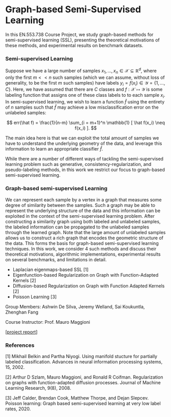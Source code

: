 # Graph-based Semi-Supervised Learning 

In this EN.553.738 Course Project, we study graph-based methods for semi-supervised learning (SSL), presenting the theoretical motivations of these methods, and experimental results on benchmark datasets.

### Semi-supervised Learning

Suppose we have a large number of samples $x_1, \dots, x_n \in \mathcal{X} \subseteq \mathbb{R}^d$, where only the first $m << n$ such samples (which we can assume, without loss of generality, to be the first $m$ such samples) have labels $y_i = f(x_i) \in \mathcal{Y} = \{1, \dots, C\}$. Here, we have assumed that there are $C$ classes and $f: \mathcal{X} \mapsto \mathcal{Y}$ is some labeling function that assigns one of these class labels to to each sample $x_i$. In semi-supervised learning, we wish to learn a function $\hat f$ using the entirety of $n$ samples such that $\hat f$ may achieve a low misclassification error on the unlabeled samples:

$$ err(\hat f) = \frac{1}{n-m} \sum_{i = m+1}^n \mathbb{1} [ \hat f(x_i) \neq f(x_i) ]. $$

The main idea here is that we can exploit the total amount of samples we have to understand the underlying geometry of the data, and leverage this information to learn an appropriate classifier $\hat f$. 

While there are a number of different ways of tackling the semi-supervised learning problem such as generative, consistency-regularization, and pseudo-labeling methods, in this work we restrict our focus to graph-based semi-supervised learning.

### Graph-based semi-supervised Learning

We can represent each sample by a vertex in a graph that measures some degree of similarity between the samples. Such a graph may be able to represent the underlying structure of the data and this information can be exploited in the context of the semi-supervised learning problem. After constructing a similarity graph using both labeled and unlabeled samples, the labeled information can be propagated to the unlabeled samples through the learned graph. Note that the large amount of unlabeled samples allows us to construct a rich graph that encodes the geometric structure of the data. This forms the basis for graph-based semi-supervised learning techniques. In this work, we consider 4 such methods and discuss their theoretical motivations, algorithmic implementations, experimental results on several benchmarks, and limitations in detail. 

* Laplacian eigenmaps-based SSL [1]
* Eigenfunction-based Regularization on Graph with Function-Adapted Kernels [2]
* Diffusion-based Regularization on Graph with Function Adapted Kernels [2]
* Poisson Learning [3]

Group Members: Ashwin De Silva, Jeremy Welland, Sai Koukuntla, Zhenghan Fang

Course Instructor: Prof. Mauro Maggioni

[[project report](https://github.com/Laknath1996/neurogenesis/blob/main/CMM_Project_Report_Group3.pdf)]

### References

[1] Mikhail Belkin and Partha Niyogi. Using manifold stucture for partially labeled classification. Advances in neural
information processing systems, 15, 2002.

[2] Arthur D Szlam, Mauro Maggioni, and Ronald R Coifman. Regularization on graphs with function-adapted diffusion
processes. Journal of Machine Learning Research, 9(8), 2008.

[3] Jeff Calder, Brendan Cook, Matthew Thorpe, and Dejan Slepcev. Poisson learning: Graph based semi-supervised
learning at very low label rates, 2020.

